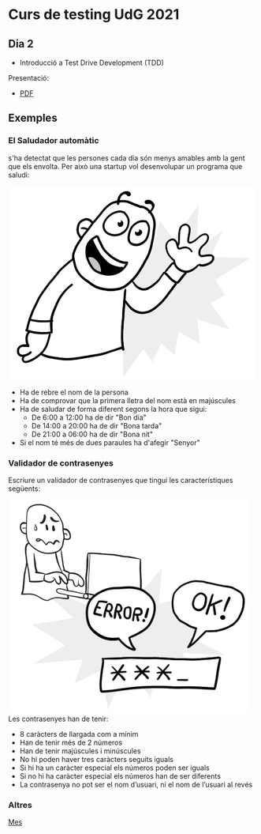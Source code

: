 # Curs de testing UdG 2021

## Dia 2

- Introducció a Test Drive Development (TDD)

Presentació:

- [PDF](Dia2_Presentació.pdf)

## Exemples

### El Saludador automàtic

s'ha detectat que les persones cada dia són menys amables amb la gent que els envolta. Per això una startup vol desenvolupar un programa que saludi:

![saludador](img/saluda.png)

- Ha de rebre el nom de la persona
- Ha de comprovar que la primera lletra del nom està en majúscules
- Ha de saludar de forma diferent segons la hora que sigui:
  - De 6:00 a 12:00 ha de dir "Bon dia"
  - De 14:00 a 20:00 ha de dir "Bona tarda"
  - De 21:00 a 06:00 ha de dir "Bona nit"
- Si el nom té més de dues paraules ha d'afegir "Senyor"

### Validador de contrasenyes

Escriure un validador de contrasenyes que tingui les característiques següents:

![contrasenyes](img/contrasenyes.png)
Les contrasenyes han de tenir:

- 8 caràcters de llargada com a mínim
- Han de tenir més de 2 números
- Han de tenir majúscules i minúscules
- No hi poden haver tres caràcters seguits iguals
- Si hi ha un caràcter especial els números poden ser iguals
- Si no hi ha caràcter especial els números han de ser diferents
- La contrasenya no pot ser el nom d’usuari, ni el nom de l’usuari al revés

### Altres

[Mes](https://codingdojo.org/kata/)
